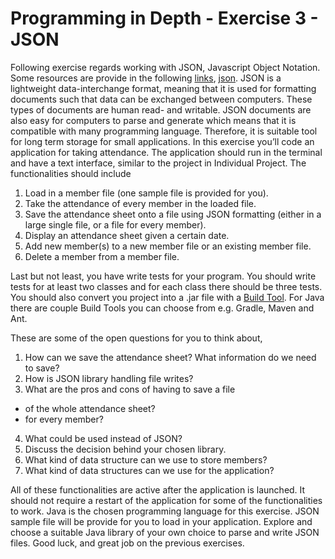 # Programming in Depth - Exercise 3 - JSON

Following exercise regards working with JSON, Javascript Object Notation. Some resources are provide in the 
following [links](https://www.w3schools.com/js/js_json_intro.asp), [json](https://json.org). JSON is a lightweight 
data-interchange format, meaning that it is used for formatting documents such that data can be exchanged between 
computers. These types of documents are human read- and writable. JSON documents are also easy for computers to parse 
and generate which means that it is compatible with many programming language. Therefore, it is suitable tool for long 
term storage for small applications. In this exercise you’ll code an application for taking attendance. The application 
should run in the terminal and have a text interface, similar to the project in Individual Project. The functionalities 
should include

1. Load in a member file (one sample file is provided for you).
2. Take the attendance of every member in the loaded file.
3. Save the attendance sheet onto a file using JSON formatting (either in a large single file, or a file for every 
member).
4. Display an attendance sheet given a certain date.
5. Add new member(s) to a new member file or an existing member file.
6. Delete a member from a member file.

Last but not least, you have write tests for your program. You should write tests for at least two classes and for each 
class there should be three tests. 
You should also convert you project into a .jar file with 
a [Build Tool](https://stackoverflow.com/questions/7249871/what-is-a-build-tool). For Java there are couple Build Tools 
you can choose from e.g. Gradle, Maven and Ant.

These are some of the open questions for you to think about,
1. How can we save the attendance sheet? What information do we need to save?
2. How is JSON library handling file writes?
3. What are the pros and cons of having to save a file
  - of the whole attendance sheet?
  - for every member?
4. What could be used instead of JSON?
5. Discuss the decision behind your chosen library.
6. What kind of data structure can we use to store members?
7. What kind of data structures can we use for the application?

<!---1. save and load JSON files.
2. create a new attendance sheet.
3. add and delete a member for an attendance sheet.
4. take attendance for existing and new members.
5. display the previous or current taken attendance.
6. update current taken attendance.
7. display latest date of taken attendance.
-->


All of these functionalities are active after the application is launched. It should not require a restart of the 
application for some of the functionalities to work. Java is the chosen programming language for this exercise. 
JSON sample file will be provide for you to load in your application. Explore and choose a suitable Java library of 
your own choice to parse and write JSON files. Good luck, and great job on the previous exercises.
